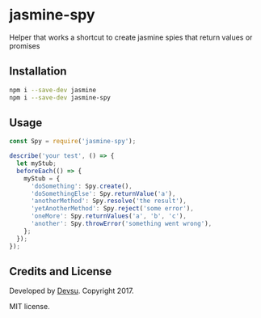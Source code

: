 # jasmine-spy
Helper that works a shortcut to create jasmine spies that return values or promises

## Installation

```bash
npm i --save-dev jasmine
npm i --save-dev jasmine-spy
```

## Usage

```js
const Spy = require('jasmine-spy');

describe('your test', () => {
  let myStub;
  beforeEach(() => {
    myStub = {
      'doSomething': Spy.create(),
      'doSomethingElse': Spy.returnValue('a'),
      'anotherMethod': Spy.resolve('the result'),
      'yetAnotherMethod': Spy.reject('some error'),
      'oneMore': Spy.returnValues('a', 'b', 'c'),
      'another': Spy.throwError('something went wrong'),
    };
  });
});
```

## Credits and License

Developed by [Devsu](https://devsu.com). Copyright 2017.

MIT license.
